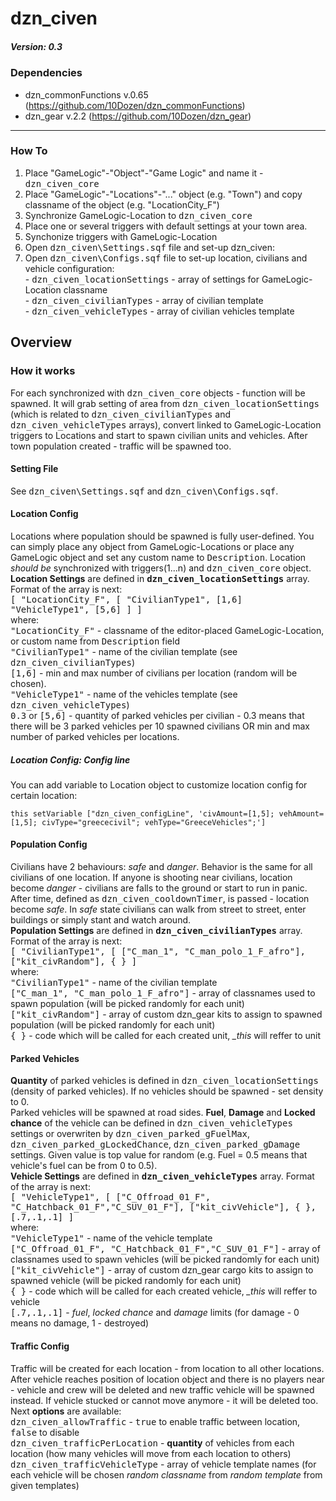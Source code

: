 # dzn_civen
##### Version: 0.3

### Dependencies
- dzn_commonFunctions v.0.65 (https://github.com/10Dozen/dzn_commonFunctions)
- dzn_gear v.2.2 (https://github.com/10Dozen/dzn_gear)
<hr>

### How To
1. Place "GameLogic"-"Object"-"Game Logic" and name it - <tt>dzn_civen_core</tt> 
2. Place "GameLogic"-"Locations"-"..." object (e.g. "Town") and copy classname of the object (e.g. "LocationCity_F")
3. Synchronize GameLogic-Location to <tt>dzn_civen_core</tt>
4. Place one or several triggers with default settings at your town area.
5. Synchonize triggers with GameLogic-Location
6. Open <tt>dzn_civen\Settings.sqf</tt> file and set-up dzn_civen:
7. Open <tt>dzn_civen\Configs.sqf</tt> file to set-up location, civilians and vehicle configuration:
<br> - <tt>dzn_civen_locationSettings</tt> - array of settings for GameLogic-Location classname
<br> - <tt>dzn_civen_civilianTypes</tt> - array of civilian template
<br> - <tt>dzn_civen_vehicleTypes</tt> - array of civilian vehicles template

## Overview

### How it works
For each synchronized with <tt>dzn_civen_core</tt> objects - function will be spawned. It will grab setting of area from <tt>dzn_civen_locationSettings</tt> (which is related to <tt>dzn_civen_civilianTypes</tt> and <tt>dzn_civen_vehicleTypes</tt> arrays), convert linked to GameLogic-Location triggers to Locations and start to spawn civilian units and vehicles.
After town population created - traffic will be spawned too.

#### Setting File
See <tt>dzn_civen\Settings.sqf</tt> and <tt>dzn_civen\Configs.sqf</tt>.

#### Location Config
Locations where population should be spawned is fully user-defined. You can simply place any object from GameLogic-Locations or place any GameLogic object and set any custom name to <tt>Description</tt>.
Location *should be* synchronized with triggers(1...n) and <tt>dzn_civen_core</tt> object.
<br>**Location Settings** are defined in <tt>**dzn_civen_locationSettings**</tt> array. Format of the array is next:
<br> <tt>[ "LocationCity_F",	[ "CivilianType1", [1,6] "VehicleType1", [5,6]	] ]</tt>
<br>where:
<br><tt>"LocationCity_F"</tt> - classname of the editor-placed GameLogic-Location, or custom name from <tt>Description</tt> field
<br><tt>"CivilianType1"</tt> - name of the civilian template (see <tt>dzn_civen_civilianTypes</tt>)
<br><tt>[1,6]</tt> - min and max number of civilians per location (random will be chosen).
<br><tt>"VehicleType1"</tt> - name of the vehicles template (see <tt>dzn_civen_vehicleTypes</tt>)
<br><tt>0.3</tt> or <tt>[5,6]</tt> - quantity of parked vehicles per civilian - 0.3 means that there will be 3 parked vehicles per 10 spawned civilians OR min and max number of parked vehicles per locations.

##### Location Config: Config line
You can add variable to Location object to customize location config for certain location:
    
    this setVariable ["dzn_civen_configLine", 'civAmount=[1,5]; vehAmount=[1,5]; civType="greececivil"; vehType="GreeceVehicles";']


#### Population Config
Civilians have 2 behaviours: *safe* and *danger*. Behavior is the same for all civilians of one location. If anyone is shooting near civilians, location become *danger* - civilians are falls to the ground or start to run in panic. After time, defined as <tt>dzn_civen_cooldownTimer</tt>, is passed - location become *safe*. In *safe* state civilians can walk from street to street, enter buildings or simply stant and watch around.
<br>**Population Settings** are defined in <tt>**dzn_civen_civilianTypes**</tt> array. Format of the array is next:
<br> <tt>[ "CivilianType1", [	["C_man_1", "C_man_polo_1_F_afro"], ["kit_civRandom"], { }	]</tt>
<br>where:
<br><tt>"CivilianType1"</tt> - name of the civilian template
<br><tt>["C_man_1", "C_man_polo_1_F_afro"]</tt> - array of classnames used to spawn population (will be picked randomly for each unit)
<br><tt>["kit_civRandom"]</tt> - array of custom dzn_gear kits to assign to spawned population (will be picked randomly for each unit)
<br><tt>{ }</tt> - code which will be called for each created unit, *_this* will reffer to unit

#### Parked Vehicles
**Quantity** of parked vehicles is defined in <tt>dzn_civen_locationSettings</tt> (density of parked vehicles). If no vehicles should be spawned - set density to 0.
<br>Parked vehicles will be spawned at road sides. **Fuel**, **Damage** and **Locked chance** of the vehicle can be defined in <tt>dzn_civen_vehicleTypes</tt> settings or overwriten by <tt>dzn_civen_parked_gFuelMax</tt>, <tt>dzn_civen_parked_gLockedChance</tt>, <tt>dzn_civen_parked_gDamage</tt> settings. Given value is top value for random (e.g. Fuel = 0.5 means that vehicle's fuel can be from 0 to 0.5).
<br>**Vehicle Settings** are defined in <tt>**dzn_civen_vehicleTypes**</tt> array. Format of the array is next:
<br> <tt>[ "VehicleType1", [	["C_Offroad_01_F", "C_Hatchback_01_F","C_SUV_01_F"], ["kit_civVehicle"], { }, [.7,.1,.1] ]</tt>
<br>where:
<br><tt>"VehicleType1"</tt> - name of the vehicle template
<br><tt>["C_Offroad_01_F", "C_Hatchback_01_F","C_SUV_01_F"]</tt> - array of classnames used to spawn vehicles (will be picked randomly for each unit)
<br><tt> ["kit_civVehicle"]</tt> - array of custom dzn_gear cargo kits to assign to spawned vehicle (will be picked randomly for each unit)
<br><tt>{ }</tt> - code which will be called for each created vehicle, *_this* will reffer to vehicle
<br><tt>[.7,.1,.1]</tt> - *fuel*, *locked chance* and *damage* limits (for damage - 0 means no damage, 1 - destroyed)

#### Traffic Config
Traffic will be created for each location - from location to all other locations. After vehicle reaches position of location object and there is no players near - vehicle and crew will be deleted and new traffic vehicle will be spawned instead. If vehicle stucked or cannot move anymore - it will be deleted too.
<br>Next **options** are available:
<br><tt>dzn_civen_allowTraffic</tt> - <tt>true</tt> to enable traffic between location, <tt>false</tt> to disable
<br><tt>dzn_civen_trafficPerLocation</tt> - **quantity** of vehicles from each location (how many vehicles will move from each location to others)
<br><tt>dzn_civen_trafficVehicleType</tt> - array of vehicle template names (for each vehicle will be chosen *random classname* from *random template* from given templates)
